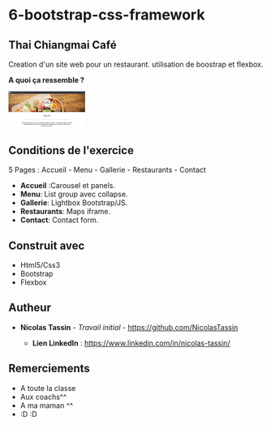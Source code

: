 # 6-bootstrap-css-framework
## Thai Chiangmai Café

Creation d'un site web pour un restaurant. utilisation de boostrap et flexbox.

**A quoi ça ressemble ?** 

 <img src="./images/Miniature.jpg" style="width:30%;">

## Conditions de l'exercice

5 Pages : Accueil - Menu - Gallerie - Restaurants - Contact
* **Accueil** :Carousel et panels.
* **Menu**: List group avec collapse.
* **Gallerie**: Lightbox Bootstrap/JS.
* **Restaurants**: Maps iframe.
* **Contact**: Contact form.

## Construit avec

* Html5/Css3
* Bootstrap
* Flexbox

## Autheur

* **Nicolas Tassin** - *Travail initial* - https://github.com/NicolasTassin

    * **Lien LinkedIn** : https://www.linkedin.com/in/nicolas-tassin/
    

## Remerciements

* A toute la classe 
* Aux coachs^^
* A ma maman ^^
* :D :D
